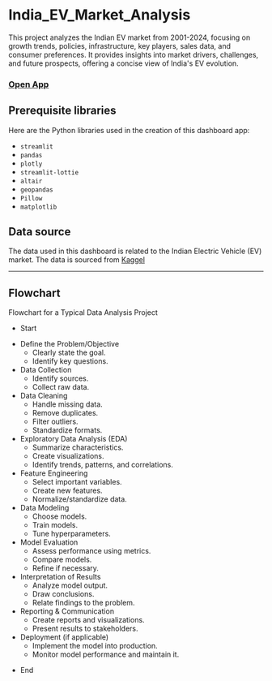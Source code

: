 # India_EV_Market_Analysis
This project analyzes the Indian EV market from 2001-2024, focusing on growth trends, policies, infrastructure, key players, sales data, and consumer preferences. It provides insights into market drivers, challenges, and future prospects, offering a concise view of India's EV evolution.

### [Open App](https://indianev.streamlit.app/)

## Prerequisite libraries

Here are the Python libraries used in the creation of this dashboard app:

- `streamlit`
- `pandas`
- `plotly`
- `streamlit-lottie`
- `altair`
- `geopandas`
- `Pillow`
- `matplotlib`
   
## Data source

The data used in this dashboard is related to the Indian Electric Vehicle (EV) market. The data is sourced from 
 [Kaggel](https://www.kaggle.com/datasets/srinrealyf/india-ev-market-data)

---

## Flowchart

Flowchart for a Typical Data Analysis Project

- Start
 * Define the Problem/Objective
   * Clearly state the goal.
   * Identify key questions.
 * Data Collection
   * Identify sources.
   * Collect raw data.
 * Data Cleaning
   * Handle missing data.
   * Remove duplicates.
   * Filter outliers.
   * Standardize formats.
 * Exploratory Data Analysis (EDA)
   * Summarize characteristics.
   * Create visualizations.
   * Identify trends, patterns, and correlations.
 * Feature Engineering
   * Select important variables.
   * Create new features.
   * Normalize/standardize data.
 * Data Modeling
   * Choose models.
   * Train models.
   * Tune hyperparameters.
 * Model Evaluation
   * Assess performance using metrics.
   * Compare models.
   * Refine if necessary.
 * Interpretation of Results
   * Analyze model output.
   * Draw conclusions.
   * Relate findings to the problem.
 * Reporting & Communication
   * Create reports and visualizations.
   * Present results to stakeholders.
 * Deployment (if applicable)
   * Implement the model into production.
   * Monitor model performance and maintain it.
- End
